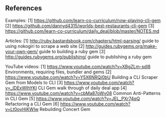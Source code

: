 ## References

Examples:
[1] https://github.com/learn-co-curriculum/now-playing-cli-gem
[2] https://github.com/dannyd4315/worlds-best-restaurants-cli-gem
[3] https://github.com/learn-co-curriculum/daily_deal/blob/master/NOTES.md

Articles:
[1] http://ruby.bastardsbook.com/chapters/html-parsing/ guide to using nokogiri to scrape a web site
[2] http://guides.rubygems.org/make-your-own-gem/ guide to building a ruby gem
[3] http://guides.rubygems.org/publishing/ guide to publishing a ruby gem

YouTube videos:
[1] https://www.youtube.com/watch?v=XBgZLm-sdl8 Environments, requiring files, bundler and gems
[2] https://www.youtube.com/watch?v=Y5X6NRQi0bU Building a CLI Scraper Gem from Models to CLI
[3] https://www.youtube.com/watch?v=_lDExWIhYKI CLI Gem walk through of daily deal app
[4] https://www.youtube.com/watch?v=cbMa87oWv08 Common Anti-Patterns in CLI Gem
[5] https://www.youtube.com/watch?v=JEL_PXr74qQ Refactoring a CLI Gem
[6] https://www.youtube.com/watch?v=Lt0oyHiKWIw Rebuilding Concert Gem
